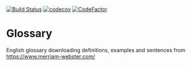 [![Build Status](https://travis-ci.org/michalovsky/glossary.svg?branch=master)](https://travis-ci.org//michalovsky/glossary)
[![codecov](https://codecov.io/gh/michalovsky/glossary/branch/master/graph/badge.png)](https://codecov.io/gh/michalovsky/glossary)
[![CodeFactor](https://www.codefactor.io/repository/github/michalovsky/glossary/badge)](https://www.codefactor.io/repository/github/michalovsky/glossary)

# Glossary
English glossary downloading definitions, examples and sentences from https://www.merriam-webster.com/



